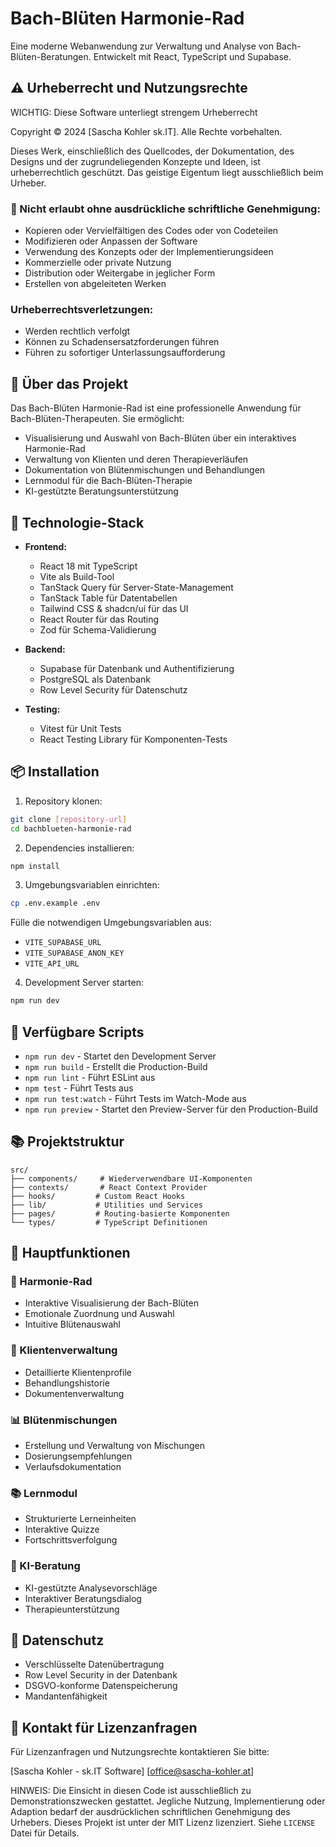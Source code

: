 # Bach-Blüten Harmonie-Rad

Eine moderne Webanwendung zur Verwaltung und Analyse von Bach-Blüten-Beratungen. Entwickelt mit React, TypeScript und Supabase.

## ⚠️ Urheberrecht und Nutzungsrechte

WICHTIG: Diese Software unterliegt strengem Urheberrecht

Copyright © 2024 [Sascha Kohler sk.IT]. Alle Rechte vorbehalten.

Dieses Werk, einschließlich des Quellcodes, der Dokumentation, des Designs und der zugrundeliegenden Konzepte und Ideen, ist urheberrechtlich geschützt. Das geistige Eigentum liegt ausschließlich beim Urheber.

### 🚫 Nicht erlaubt ohne ausdrückliche schriftliche Genehmigung:

- Kopieren oder Vervielfältigen des Codes oder von Codeteilen
- Modifizieren oder Anpassen der Software
- Verwendung des Konzepts oder der Implementierungsideen
- Kommerzielle oder private Nutzung
- Distribution oder Weitergabe in jeglicher Form
- Erstellen von abgeleiteten Werken

### Urheberrechtsverletzungen:

- Werden rechtlich verfolgt
- Können zu Schadensersatzforderungen führen
- Führen zu sofortiger Unterlassungsaufforderung

## 🌸 Über das Projekt

Das Bach-Blüten Harmonie-Rad ist eine professionelle Anwendung für Bach-Blüten-Therapeuten. Sie ermöglicht:

- Visualisierung und Auswahl von Bach-Blüten über ein interaktives Harmonie-Rad
- Verwaltung von Klienten und deren Therapieverläufen
- Dokumentation von Blütenmischungen und Behandlungen
- Lernmodul für die Bach-Blüten-Therapie
- KI-gestützte Beratungsunterstützung

## 🚀 Technologie-Stack

- **Frontend:**

  - React 18 mit TypeScript
  - Vite als Build-Tool
  - TanStack Query für Server-State-Management
  - TanStack Table für Datentabellen
  - Tailwind CSS & shadcn/ui für das UI
  - React Router für das Routing
  - Zod für Schema-Validierung

- **Backend:**

  - Supabase für Datenbank und Authentifizierung
  - PostgreSQL als Datenbank
  - Row Level Security für Datenschutz

- **Testing:**
  - Vitest für Unit Tests
  - React Testing Library für Komponenten-Tests

## 📦 Installation

1. Repository klonen:

```bash
git clone [repository-url]
cd bachblueten-harmonie-rad
```

2. Dependencies installieren:

```bash
npm install
```

3. Umgebungsvariablen einrichten:

```bash
cp .env.example .env
```

Fülle die notwendigen Umgebungsvariablen aus:

- `VITE_SUPABASE_URL`
- `VITE_SUPABASE_ANON_KEY`
- `VITE_API_URL`

4. Development Server starten:

```bash
npm run dev
```

## 🔧 Verfügbare Scripts

- `npm run dev` - Startet den Development Server
- `npm run build` - Erstellt die Production-Build
- `npm run lint` - Führt ESLint aus
- `npm test` - Führt Tests aus
- `npm run test:watch` - Führt Tests im Watch-Mode aus
- `npm run preview` - Startet den Preview-Server für den Production-Build

## 📚 Projektstruktur

```
src/
├── components/     # Wiederverwendbare UI-Komponenten
├── contexts/       # React Context Provider
├── hooks/         # Custom React Hooks
├── lib/           # Utilities und Services
├── pages/         # Routing-basierte Komponenten
└── types/         # TypeScript Definitionen
```

## 🌟 Hauptfunktionen

### 🎯 Harmonie-Rad

- Interaktive Visualisierung der Bach-Blüten
- Emotionale Zuordnung und Auswahl
- Intuitive Blütenauswahl

### 👥 Klientenverwaltung

- Detaillierte Klientenprofile
- Behandlungshistorie
- Dokumentenverwaltung

### 📊 Blütenmischungen

- Erstellung und Verwaltung von Mischungen
- Dosierungsempfehlungen
- Verlaufsdokumentation

### 📚 Lernmodul

- Strukturierte Lerneinheiten
- Interaktive Quizze
- Fortschrittsverfolgung

### 🤖 KI-Beratung

- KI-gestützte Analysevorschläge
- Interaktiver Beratungsdialog
- Therapieunterstützung

## 🔐 Datenschutz

- Verschlüsselte Datenübertragung
- Row Level Security in der Datenbank
- DSGVO-konforme Datenspeicherung
- Mandantenfähigkeit

## 📝 Kontakt für Lizenzanfragen

Für Lizenzanfragen und Nutzungsrechte kontaktieren Sie bitte:

[Sascha Kohler - sk.IT Software]
[office@sascha-kohler.at]

HINWEIS: Die Einsicht in diesen Code ist ausschließlich zu Demonstrationszwecken gestattet. Jegliche Nutzung, Implementierung oder Adaption bedarf der ausdrücklichen schriftlichen Genehmigung des Urhebers.
Dieses Projekt ist unter der MIT Lizenz lizenziert. Siehe `LICENSE` Datei für Details.
